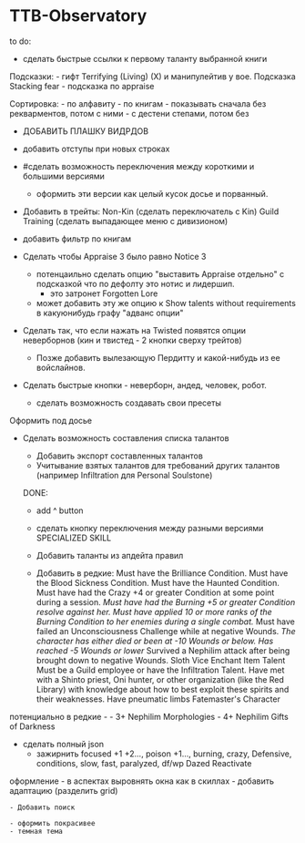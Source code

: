 # TTB-Observatory

to do:
- сделать быстрые ссылки к первому таланту выбранной книги

Подсказки:
    - гифт Terrifying (Living) (X) и манипулейтив у вое. Подсказка Stacking fear 
    - подсказка по appraise

Сортировка:
    - по алфавиту
    - по книгам
    - показывать сначала без рекварментов, потом с ними
    - с дестени степами, потом без

- ДОБАВИТЬ ПЛАШКУ ВИДРДОВ

- добавить отступы при новых строках

- #сделать возможность переключения между короткими и большими версиями
    - оформить эти версии как целый кусок досье и порванный.

- Добавить в трейты:
Non-Kin (сделать переключатель с Kin)
Guild Training (сделать выпадающее меню с дивизионом)

- добавить фильтр по книгам

- Сделать чтобы Appraise 3 было равно Notice 3
    - потенцаильно сделать опцию "выставить Appraise отдельно" с подсказкой что по дефолту это нотис и лидершип.
        - это затронет Forgotten Lore
    - может добавить эту же опцию к Show talents without requirements в какуюнибудь графу "адванс опции"

- Сделать так, что если нажать на Twisted появятся опции неверборнов (кин и твистед - 2 кнопки сверху трейтов)
    - Позже добавить вылезающую Пердитту и какой-нибудь из ее войслайнов.

- Сделать быстрые кнопки - неверборн, андед, человек, робот.
    - сделать возможность создавать свои пресеты

 Оформить под досье

- Сделать возможность составления списка талантов
    - Добавить экспорт составленных талантов
    - Учитывание взятых талантов для требований других талантов (например Infiltration для Personal Soulstone)






    DONE:
    - add ^ button

    - сделать кнопку переключения между разными версиями SPECIALIZED SKILL

    - Добавить таланты из апдейта правил

    - Добавить в редкие:
Must have the Brilliance Condition.
Must have the Blood Sickness Condition.
Must have the Haunted Condition.
Must have had the Crazy +4 or greater Condition at some point during a session.
*Must have had the Burning +5 or greater Condition resolve against her.*
*Must have applied 10 or more ranks of the Burning Condition to her enemies during a single combat.*
Must have failed an Unconsciousness Challenge while at negative Wounds.
*The character has either died or been at -10 Wounds or below.*
*Has reached -5 Wounds or lower*
Survived a Nephilim attack after being brought down to negative Wounds.
Sloth Vice
Enchant Item Talent
Must be a Guild employee or have the Infiltration Talent.
Have met with a Shinto priest, Oni hunter, or other organization (like the Red Library) with knowledge about how to best exploit these spirits and their weaknesses.
Have pneumatic limbs
Fatemaster's Character

потенциально в редкие -
    - 3+ Nephilim Morphologies
    - 4+ Nephilim Gifts of Darkness


- сделать полный json
    - зажирнить focused +1 +2..., poison +1..., burning, crazy, Defensive, conditions, slow, fast, paralyzed, df/wp Dazed Reactivate

оформление
    - в аспектах выровнять окна как в скиллах
    - добавить адаптацию (разделить grid)

    - Добавить поиск

    - оформить покрасивее
    - темная тема